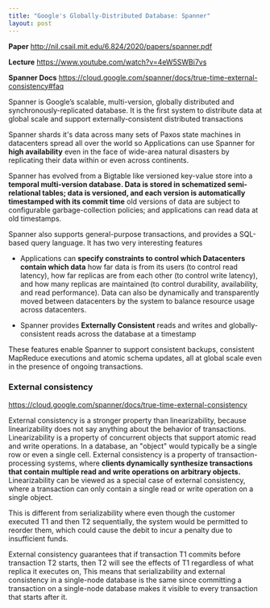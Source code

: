 ```yaml
---
title: "Google's Globally-Distributed Database: Spanner"
layout: post
---
```


**Paper** <http://nil.csail.mit.edu/6.824/2020/papers/spanner.pdf>

**Lecture** <https://www.youtube.com/watch?v=4eW5SWBi7vs>

**Spanner Docs** <https://cloud.google.com/spanner/docs/true-time-external-consistency#faq>

Spanner is Google’s scalable, multi-version, globally distributed and synchronously-replicated database. It is
the first system to distribute data at global scale and support externally-consistent distributed transactions

Spanner shards it's data across many sets of Paxos state machines in datacenters spread all over the world so Applications can use Spanner for **high availability** even in the face of wide-area natural disasters by replicating their data within or even across continents.

Spanner has evolved from a Bigtable like versioned key-value store into a **temporal multi-version database. Data is stored in schematized semi-relational tables; data is versioned, and each version is automatically timestamped with its commit time** old versions of data are subject to configurable garbage-collection policies; and applications can read data at old timestamps.

Spanner also supports general-purpose transactions, and provides a SQL-based query language. It has two very interesting features

- Applications can **specify constraints to control which Datacenters contain which data** how far data is from its users (to control read latency), how far replicas are from each other (to control write latency), and how many replicas are maintained (to control durability, availability, and read performance). Data can also be dynamically and transparently moved between datacenters by the system to balance resource usage across datacenters.

- Spanner provides **Externally Consistent** reads and writes and globally-consistent reads across the database at a timestamp

These features enable Spanner to support consistent backups, consistent MapReduce executions and atomic schema updates, all at global scale even in the presence of ongoing transactions.

### External consistency

<https://cloud.google.com/spanner/docs/true-time-external-consistency>

External consistency is a stronger property than linearizability, because linearizability does not say anything about the behavior of transactions. Linearizability is a property of concurrent objects that support atomic read and write operations. In a database, an "object" would typically be a single row or even a single cell. External consistency is a property of transaction-processing systems, where **clients dynamically synthesize transactions that contain multiple read and write operations on arbitrary objects.** Linearizability can be viewed as a special case of external consistency, where a transaction can only contain a single read or write operation on a single object.

This is different from serializability where even though the customer executed T1 and then T2 sequentially, the system would be permitted to reorder them, which could cause the debit to incur a penalty due to insufficient funds.

External consistency guarantees that if transaction T1 commits before transaction T2 starts, then T2 will see the effects of T1 regardless of what replica it executes on, This means that serializability and external consistency in a single-node database is the same since committing a transaction on a single-node database makes it visible to every transaction that starts after it.
